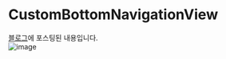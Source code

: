 # CustomBottomNavigationView

[블로그](https://footcode.tistory.com/9)에 포스팅된 내용입니다.  
![image](image.png)
